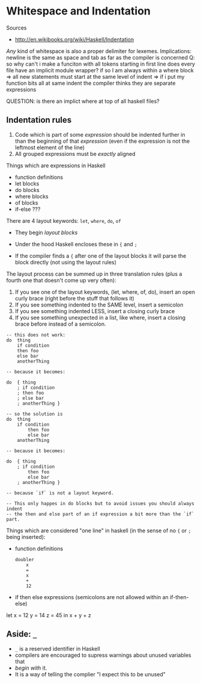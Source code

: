 # Whitespace and Indentation

Sources

* http://en.wikibooks.org/wiki/Haskell/Indentation

*Any* kind of whitespace is also a proper delimiter for lexemes.
Implications:
    newline is the same as space and tab as far as the compiler is concerned
    Q: so why can't i make a funciton with all tokens starting in first line
        does every file have an implicit module wrapper? if so I am always
        within a where block
        => all new statements must start at the same level of indent
        => if i put my function bits all at same indent the compiler thinks they
            are separate expressions

QUESTION: is there an implict where at top of all haskell files?

## Indentation rules

1. Code which is part of some _expression_ should be indented further in than the
   beginning of that _expression_  (even if the expression is not the leftmost
   element of the line)
2. All grouped expressions must be *exactly* aligned

Things which are expressions in Haskell

* function definitions
* let blocks
* do blocks
* where blocks
* of blocks
* if-else ???


There are 4 layout keywords: `let`, `where`, `do`, `of`
* They begin _layout blocks_
* Under the hood Haskell encloses these in `{` and `;`


* If the compiler finds a `{` after one of the layout blocks it will parse the
  block directly (not using the layout rules)

The layout process can be summed up in three translation rules (plus a fourth one
that doesn't come up very often):

1. If you see one of the layout keywords, (let, where, of, do), insert an open curly brace (right before the stuff that follows it)
2. If you see something indented to the SAME level, insert a semicolon
3. If you see something indented LESS, insert a closing curly brace
4. If you see something unexpected in a list, like where, insert a closing brace before instead of a semicolon.

```
-- this does not work:
do  thing
    if condition
    then foo
    else bar
    anotherThing

-- because it becomes:

do  { thing
    ; if condition
    ; then foo
    ; else bar
    ; anotherThing }

-- so the solution is
do  thing
    if condition
        then foo
        else bar
    anotherThing

-- because it becomes:

do  { thing
    ; if condition
        then foo
        else bar
    ; anotherThing }

-- because `if` is not a layout keyword.

-- This only happes in do blocks but to avoid issues you should always indent
-- the then and else part of an if expression a bit more than the `if` part.
```

Things which are considered "one line" in haskell (in the sense of no `{` or `;`
being inserted):

* function definitions
    ```
    doubler
        x
        =
        x
        +
        12
    ```
* if then else expressions (semicolons are not allowed within an if-then-else)


let x = 12
    y = 14
    z = 45
    in x + y + z



## Aside: `_`

* `_` is a reserved identifier in Haskell
* compilers are encouraged to supress warnings about unused variables that
* _begin with_ it.
* It is a way of telling the complier "I expect this to be unused"
